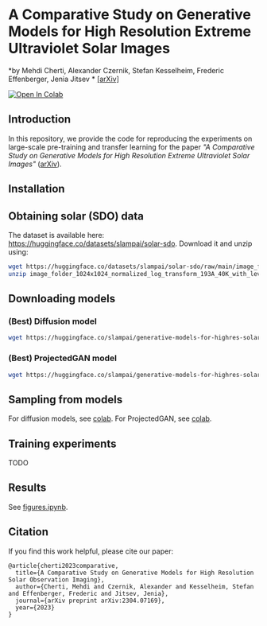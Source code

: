# A Comparative Study on Generative Models for High Resolution Extreme Ultraviolet Solar Images
*by Mehdi Cherti, Alexander Czernik, Stefan Kesselheim, Frederic Effenberger, Jenia Jitsev * [\[arXiv\]](https://arxiv.org/abs/2304.07169)

[![Open In Colab][colab-badge]][colab-notebook]

[colab-notebook]: <https://colab.research.google.com/drive/1ETQ48vxhBFcTu4s-j6FAjCVe14rPg02h?usp=sharing>
[colab-badge]: <https://colab.research.google.com/assets/colab-badge.svg>

## Introduction

In this repository, we provide the code for reproducing the experiments on large-scale pre-training and transfer learning for the paper *"A Comparative Study on Generative Models for High Resolution Extreme Ultraviolet Solar Images"* ([arXiv](https://arxiv.org/abs/2304.07169)).

## Installation

## Obtaining solar (SDO) data

The dataset is available here: <https://huggingface.co/datasets/slampai/solar-sdo>.
Download it and unzip using:

```bash
wget https://huggingface.co/datasets/slampai/solar-sdo/raw/main/image_folder_1024x1024_normalized_log_transform_193A_40K_with_lev1.5_corrections.zip
unzip image_folder_1024x1024_normalized_log_transform_193A_40K_with_lev1.5_corrections.zip
```

## Downloading models

### (Best) Diffusion model

```bash
wget https://huggingface.co/slampai/generative-models-for-highres-solar-images/resolve/main/diffusion/diffusion_1000t_lr0.0001_128ch_2bpr_horiz_flip/ema_0.9999_058000.pt --output-document=ema_0.9999_058000.pt
```

### (Best) ProjectedGAN model

```bash
wget https://huggingface.co/slampai/generative-models-for-highres-solar-images/resolve/main/projgan/00017-stylegan2-proj_baseline/network-snapshot.pkl --output-document=projgan_best.pkl
```

## Sampling from models

For diffusion models, see [colab](https://colab.research.google.com/drive/1ETQ48vxhBFcTu4s-j6FAjCVe14rPg02h?usp=sharing).
For ProjectedGAN, see [colab]().

## Training experiments

TODO 

## Results

See [figures.ipynb](figures.ipynb).

## Citation

If you find this work helpful, please cite our paper:
```
@article{cherti2023comparative,
  title={A Comparative Study on Generative Models for High Resolution Solar Observation Imaging},
  author={Cherti, Mehdi and Czernik, Alexander and Kesselheim, Stefan and Effenberger, Frederic and Jitsev, Jenia},
  journal={arXiv preprint arXiv:2304.07169},
  year={2023}
}
```
